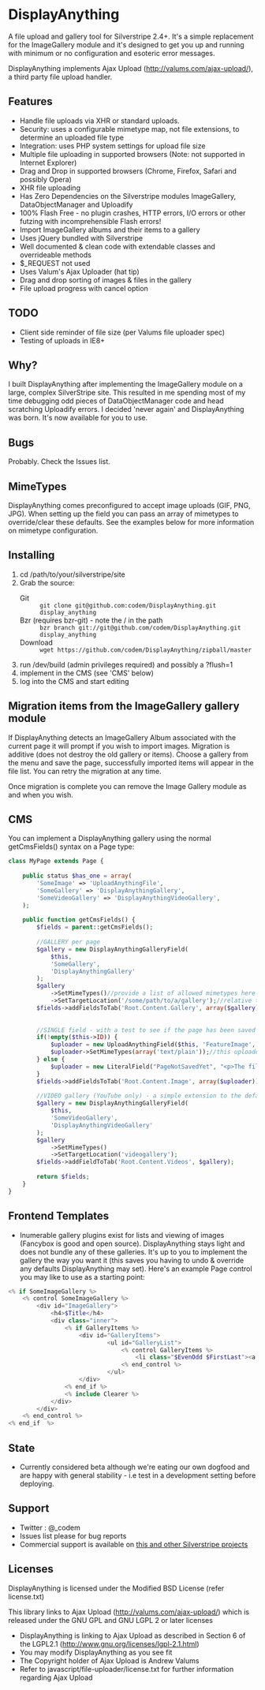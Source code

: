 # DisplayAnything #

A file upload and gallery tool for Silverstripe 2.4+. It's a simple replacement for the ImageGallery module and it's designed to get you up and running with minimum or no configuration and esoteric error messages.

DisplayAnything implements Ajax Upload (http://valums.com/ajax-upload/), a third party file upload handler.

## Features ##
+ Handle file uploads via XHR or standard uploads.
+ Security: uses a configurable mimetype map, not file extensions, to determine an uploaded file type
+ Integration: uses PHP system settings for upload file size
+ Multiple file uploading in supported browsers (Note: not supported in Internet Explorer)
+ Drag and Drop in supported browsers (Chrome, Firefox, Safari and possibly Opera)
+ XHR file uploading
+ Has Zero Dependencies on the Silverstripe modules ImageGallery, DataObjectManager and Uploadify
+ 100% Flash Free - no plugin crashes, HTTP errors, I/O errors or other futzing with incomprehensible Flash errors!
+ Import ImageGallery albums and their items to a gallery
+ Uses jQuery bundled with Silverstripe
+ Well documented & clean code with extendable classes and overrideable methods
+ $_REQUEST not used
+ Uses Valum's Ajax Uploader (hat tip)
+ Drag and drop sorting of images & files in the gallery
+ File upload progress with cancel option

## TODO ##
+ Client side reminder of file size (per Valums file uploader spec)
+ Testing of uploads in IE8+

## Why? ##
I built DisplayAnything after implementing the ImageGallery module on a large, complex SilverStripe site.
This resulted in me spending most of my time debugging odd pieces of DataObjectManager code and head scratching Uploadify errors. 
I decided 'never again' and DisplayAnything was born.
It's now available for you to use.

## Bugs ##
Probably. Check the Issues list.

## MimeTypes ##
DisplayAnything comes preconfigured to accept image uploads (GIF, PNG, JPG). When setting up the field you can pass an array of mimetypes to override/clear these defaults.
See the examples below for more information on mimetype configuration.

## Installing ##
<ol>
<li>cd /path/to/your/silverstripe/site</li>
<li>Grab the source:
	<dl>
		<dt>Git</dt>
		<dd><code>git clone git@github.com:codem/DisplayAnything.git display_anything</code></dd>
		<dt>Bzr (requires bzr-git) - note the / in the path</dt>
		<dd><code>bzr branch git://git@github.com/codem/DisplayAnything.git display_anything</code></dd>
		<dt>Download</dt>
		<dd><code>wget https://github.com/codem/DisplayAnything/zipball/master</code></dd>
	</dl>
</li>
<li>run /dev/build (admin privileges required) and possibly a ?flush=1</li>
<li>implement in the CMS (see 'CMS' below)</li>
<li>log into the CMS and start editing</li>
</ol>

## Migration items from the ImageGallery gallery module ##
If DisplayAnything detects an  ImageGallery Album associated with the current page it will prompt if you wish to import images. Migration is additive (does not destroy the old gallery or items).
Choose a gallery from the menu and save the page, successfully imported items will appear in the file list. You can retry the migration at any time.

Once migration is complete you can remove the Image Gallery module as and when you wish.

## CMS ##
You can implement a DisplayAnything gallery using the normal getCmsFields() syntax on a Page type:

```php
class MyPage extends Page {
	
	public status $has_one = array(
		'SomeImage' => 'UploadAnythingFile',
		'SomeGallery' => 'DisplayAnythingGallery',
		'SomeVideoGallery' => 'DisplayAnythingVideoGallery',
	);
	
	public function getCmsFields() {
		$fields = parent::getCmsFields();
		
		//GALLERY per page
		$gallery = new DisplayAnythingGalleryField(
			$this,
			'SomeGallery',
			'DisplayAnythingGallery'
		);
		$gallery
			->SetMimeTypes()//provide a list of allowed mimetypes here
			->SetTargetLocation('/some/path/to/a/gallery');//relative to ASSETS_PATH
		$fields->addFieldsToTab('Root.Content.Gallery', array($gallery));
		
		
		//SINGLE field - with a test to see if the page has been saved
		if(!empty($this->ID)) {
			$uploader = new UploadAnythingField($this, 'FeatureImage','Image');
			$uploader->SetMimeTypes(array('text/plain'));//this uploader only allowes plain text uploads
		} else {
			$uploader = new LiteralField("PageNotSavedYet", "<p>The file may be uploaded after saving this page.</p>");
		}
		$fields->addFieldsToTab('Root.Content.Image', array($uploader));
		
		//VIDEO gallery (YouTube only) - a simple extension to the default gallery
		$gallery = new DisplayAnythingGalleryField(
			$this,
			'SomeVideoGallery',
			'DisplayAnythingVideoGallery'
		);
		$gallery
			->SetMimeTypes()
			->SetTargetLocation('videogallery');
		$fields->addFieldToTab('Root.Content.Videos', $gallery);
		
		return $fields;
	}
}
```
## Frontend Templates ##
+ Inumerable gallery plugins exist for lists and viewing of images (Fancybox is good and open source). DisplayAnything stays light and does not bundle any of these galleries. It's up to you to implement the gallery the way you want it (this saves you having to undo & override any defaults DisplayAnything may set).
Here's an example Page control you may like to use as a starting point:

```php
<% if SomeImageGallery %>
	<% control SomeImageGallery %>
		<div id="ImageGallery">
			<h4>$Title</h4>
			<div class="inner">
				<% if GalleryItems %>
					<div id="GalleryItems">
							<ul id="GalleryList">
								<% control GalleryItems %>
									<li class="$EvenOdd $FirstLast"><a href="$URL" rel="page-gallery">$CroppedImage(90,90)</a></li>
								<% end_control %>
							</ul>
					</div>
				<% end_if %>
				<% include Clearer %>
			</div>
		</div>
	<% end_control %>
<% end_if  %>
```

## State ##
+ Currently considered beta although we're eating our own dogfood and are happy with general stability - i.e test in a development setting before deploying.

## Support ##
+ Twitter : @_codem
+ Issues list please for bug reports
+ Commercial support is available on <a href="http://codem.com.au">this and other Silverstripe projects</a>

## Licenses ##
DisplayAnything is licensed under the Modified BSD License (refer license.txt)

This library links to Ajax Upload (http://valums.com/ajax-upload/) which is released under the GNU GPL and GNU LGPL 2 or later licenses
+ DisplayAnything is linking to Ajax Upload as described in Section 6 of the LGPL2.1 (http://www.gnu.org/licenses/lgpl-2.1.html)
+ You may modify DisplayAnything as you see fit
+ The Copyright holder of Ajax Upload is Andrew Valums
+ Refer to javascript/file-uploader/license.txt for further information regarding Ajax Upload

